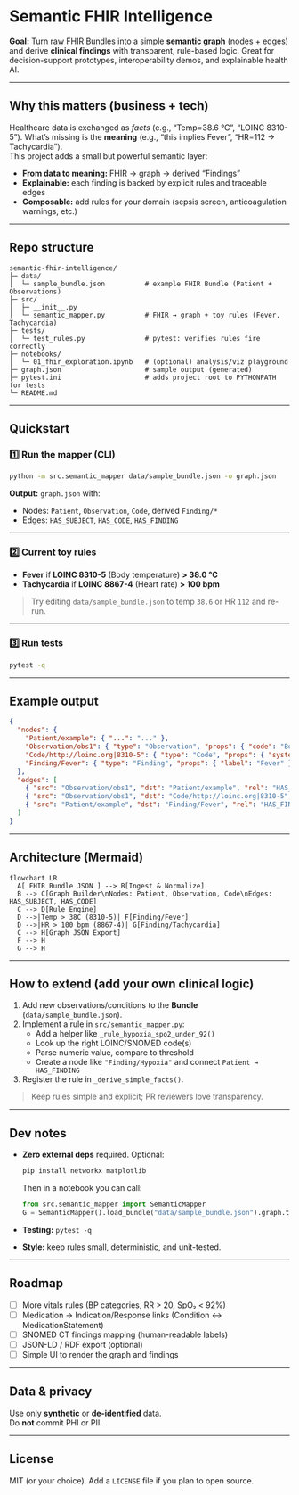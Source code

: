 # Semantic FHIR Intelligence

**Goal:** Turn raw FHIR Bundles into a simple **semantic graph** (nodes + edges) and derive **clinical findings** with transparent, rule-based logic. Great for decision-support prototypes, interoperability demos, and explainable health AI.

---

## Why this matters (business + tech)

Healthcare data is exchanged as *facts* (e.g., “Temp=38.6 °C”, “LOINC 8310-5”). What’s missing is the **meaning** (e.g., “this implies Fever”, “HR=112 → Tachycardia”).  
This project adds a small but powerful semantic layer:

- **From data to meaning:** FHIR → graph → derived “Findings”
- **Explainable:** each finding is backed by explicit rules and traceable edges
- **Composable:** add rules for your domain (sepsis screen, anticoagulation warnings, etc.)

---

## Repo structure

```
semantic-fhir-intelligence/
├─ data/
│  └─ sample_bundle.json          # example FHIR Bundle (Patient + Observations)
├─ src/
│  ├─ __init__.py
│  └─ semantic_mapper.py          # FHIR → graph + toy rules (Fever, Tachycardia)
├─ tests/
│  └─ test_rules.py               # pytest: verifies rules fire correctly
├─ notebooks/
│  └─ 01_fhir_exploration.ipynb   # (optional) analysis/viz playground
├─ graph.json                     # sample output (generated)
├─ pytest.ini                     # adds project root to PYTHONPATH for tests
└─ README.md
```

---

## Quickstart

### 1️⃣ Run the mapper (CLI)

```bash
python -m src.semantic_mapper data/sample_bundle.json -o graph.json
```

**Output:** `graph.json` with:
- Nodes: `Patient`, `Observation`, `Code`, derived `Finding/*`
- Edges: `HAS_SUBJECT`, `HAS_CODE`, `HAS_FINDING`

---

### 2️⃣ Current toy rules

- **Fever** if **LOINC 8310-5** (Body temperature) **> 38.0 °C**
- **Tachycardia** if **LOINC 8867-4** (Heart rate) **> 100 bpm**

> Try editing `data/sample_bundle.json` to temp `38.6` or HR `112` and re-run.

---

### 3️⃣ Run tests

```bash
pytest -q
```

---

## Example output

```json
{
  "nodes": {
    "Patient/example": { "...": "..." },
    "Observation/obs1": { "type": "Observation", "props": { "code": "Body temperature", "value": "38.5 Celsius" } },
    "Code/http://loinc.org|8310-5": { "type": "Code", "props": { "system": "http://loinc.org", "code": "8310-5" } },
    "Finding/Fever": { "type": "Finding", "props": { "label": "Fever" } }
  },
  "edges": [
    { "src": "Observation/obs1", "dst": "Patient/example", "rel": "HAS_SUBJECT" },
    { "src": "Observation/obs1", "dst": "Code/http://loinc.org|8310-5", "rel": "HAS_CODE" },
    { "src": "Patient/example", "dst": "Finding/Fever", "rel": "HAS_FINDING" }
  ]
}
```

---

## Architecture (Mermaid)

```mermaid
flowchart LR
  A[ FHIR Bundle JSON ] --> B[Ingest & Normalize]
  B --> C[Graph Builder\nNodes: Patient, Observation, Code\nEdges: HAS_SUBJECT, HAS_CODE]
  C --> D[Rule Engine]
  D -->|Temp > 38C (8310-5)| F[Finding/Fever]
  D -->|HR > 100 bpm (8867-4)| G[Finding/Tachycardia]
  C --> H[Graph JSON Export]
  F --> H
  G --> H
```

---

## How to extend (add your own clinical logic)

1. Add new observations/conditions to the **Bundle** (`data/sample_bundle.json`).
2. Implement a rule in `src/semantic_mapper.py`:
   - Add a helper like `_rule_hypoxia_spo2_under_92()`
   - Look up the right LOINC/SNOMED code(s)
   - Parse numeric value, compare to threshold
   - Create a node like `"Finding/Hypoxia"` and connect `Patient → HAS_FINDING`
3. Register the rule in `_derive_simple_facts()`.

> Keep rules simple and explicit; PR reviewers love transparency.

---

## Dev notes

- **Zero external deps** required. Optional:  
  ```bash
  pip install networkx matplotlib
  ```
  Then in a notebook you can call:
  ```python
  from src.semantic_mapper import SemanticMapper
  G = SemanticMapper().load_bundle("data/sample_bundle.json").graph.to_networkx()
  ```

- **Testing:** `pytest -q`  
- **Style:** keep rules small, deterministic, and unit-tested.

---

## Roadmap

- [ ] More vitals rules (BP categories, RR > 20, SpO₂ < 92%)  
- [ ] Medication → Indication/Response links (Condition ↔ MedicationStatement)  
- [ ] SNOMED CT findings mapping (human-readable labels)  
- [ ] JSON-LD / RDF export (optional)  
- [ ] Simple UI to render the graph and findings

---

## Data & privacy

Use only **synthetic** or **de-identified** data.  
Do **not** commit PHI or PII.

---

## License

MIT (or your choice). Add a `LICENSE` file if you plan to open source.
